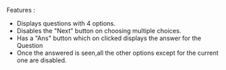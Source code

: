 
Features :
* Displays questions with 4 options.
* Disables the "Next" button on choosing multiple choices.
* Has a "Ans" button which on clicked displays the answer for the Question
* Once the answered is seen,all the other options except for the current one are disabled.
